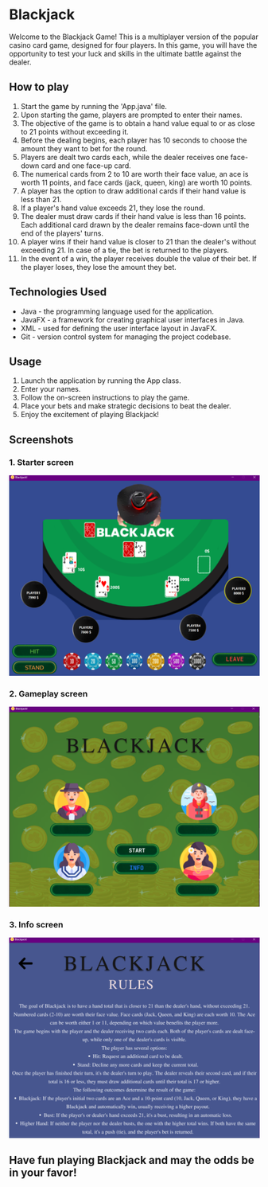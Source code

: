 # Blackjack

Welcome to the Blackjack Game! This is a multiplayer version of the popular casino card game, designed for four players. In this game, you will have the opportunity to test your luck and skills in the ultimate battle against the dealer.

## How to play

1. Start the game by running the 'App.java' file.
2. Upon starting the game, players are prompted to enter their names.
3. The objective of the game is to obtain a hand value equal to or as close to 21 points without exceeding it.
4. Before the dealing begins, each player has 10 seconds to choose the amount they want to bet for the round.
5. Players are dealt two cards each, while the dealer receives one face-down card and one face-up card.
6. The numerical cards from 2 to 10 are worth their face value, an ace is worth 11 points, and face cards (jack, queen, king) are worth 10 points.
7. A player has the option to draw additional cards if their hand value is less than 21.
8. If a player's hand value exceeds 21, they lose the round.
9. The dealer must draw cards if their hand value is less than 16 points. Each additional card drawn by the dealer remains face-down until the end of the players' turns.
10. A player wins if their hand value is closer to 21 than the dealer's without exceeding 21. In case of a tie, the bet is returned to the players.
11. In the event of a win, the player receives double the value of their bet. If the player loses, they lose the amount they bet.

## Technologies Used
- Java - the programming language used for the application.
- JavaFX - a framework for creating graphical user interfaces in Java.
- XML - used for defining the user interface layout in JavaFX.
- Git - version control system for managing the project codebase.

## Usage
1. Launch the application by running the App class.
2. Enter your names.
3. Follow the on-screen instructions to play the game.
4. Place your bets and make strategic decisions to beat the dealer.
5. Enjoy the excitement of playing Blackjack!

## Screenshots
### 1. Starter screen
   ![GamePlayScreenShot2.png](blackjack-base-controllers%2Fsrc%2Fmain%2Fresources%2Fstartup%2FGamePlayScreenShot2.png)
### 2. Gameplay screen
   ![StartScreenShot.png](blackjack-base-controllers%2Fsrc%2Fmain%2Fresources%2Fstartup%2FStartScreenShot.png)
### 3. Info screen
   ![InfoScreenShot.png](blackjack-base-controllers%2Fsrc%2Fmain%2Fresources%2Fstartup%2FInfoScreenShot.png)

## Have fun playing Blackjack and may the odds be in your favor!
